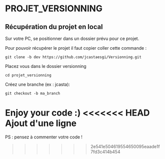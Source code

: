 
# PROJET_VERSIONNING


## Récupération du projet en local

Sur votre PC, se positionner dans un dossier prévu pour ce projet.

Pour pouvoir récupérer le projet il faut copier coller cette commande :
```
git clone -b dev https://github.com/jcastaesgi/Versionning.git
```
Placez vous dans le dossier versionning
```
cd projet_versionning
```
Créez une branche (ex : jcasta):
```
git checkout -b ma_branch
```

Enjoy your code :)
<<<<<<< HEAD
Ajout d'une ligne
=======

PS : pensez à commenter votre code !
>>>>>>> 2e541e504619554650095eaade1f7fd3c414b454
